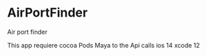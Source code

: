 # AirPortFinder
Air port finder 

This app requiere cocoa Pods  Maya to the Api calls 
ios 14 
xcode 12
